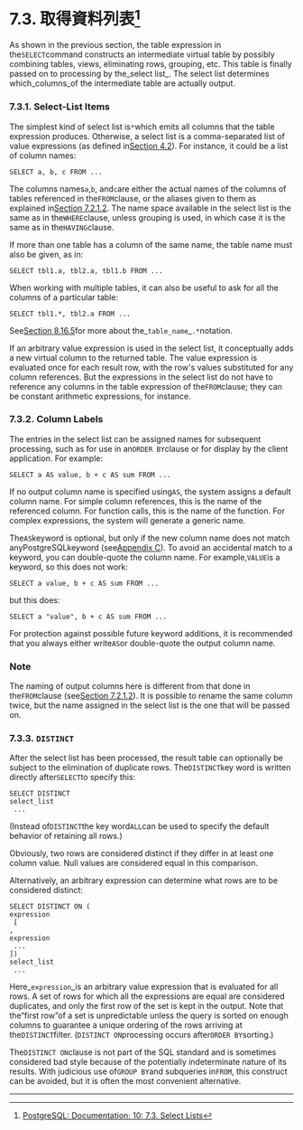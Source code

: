 # 7.3. 取得資料列表[^1]

As shown in the previous section, the table expression in the`SELECT`command constructs an intermediate virtual table by possibly combining tables, views, eliminating rows, grouping, etc. This table is finally passed on to processing by the_select list_. The select list determines which_columns_of the intermediate table are actually output.

### 7.3.1. Select-List Items



The simplest kind of select list is`*`which emits all columns that the table expression produces. Otherwise, a select list is a comma-separated list of value expressions \(as defined in[Section 4.2](https://www.postgresql.org/docs/10/static/sql-expressions.html)\). For instance, it could be a list of column names:

```
SELECT a, b, c FROM ...

```

The columns names`a`,`b`, and`c`are either the actual names of the columns of tables referenced in the`FROM`clause, or the aliases given to them as explained in[Section 7.2.1.2](https://www.postgresql.org/docs/10/static/queries-table-expressions.html#queries-table-aliases). The name space available in the select list is the same as in the`WHERE`clause, unless grouping is used, in which case it is the same as in the`HAVING`clause.

If more than one table has a column of the same name, the table name must also be given, as in:

```
SELECT tbl1.a, tbl2.a, tbl1.b FROM ...

```

When working with multiple tables, it can also be useful to ask for all the columns of a particular table:

```
SELECT tbl1.*, tbl2.a FROM ...

```

See[Section 8.16.5](https://www.postgresql.org/docs/10/static/rowtypes.html#rowtypes-usage)for more about the_`table_name`_`.*`notation.

If an arbitrary value expression is used in the select list, it conceptually adds a new virtual column to the returned table. The value expression is evaluated once for each result row, with the row's values substituted for any column references. But the expressions in the select list do not have to reference any columns in the table expression of the`FROM`clause; they can be constant arithmetic expressions, for instance.

### 7.3.2. Column Labels



The entries in the select list can be assigned names for subsequent processing, such as for use in an`ORDER BY`clause or for display by the client application. For example:

```
SELECT a AS value, b + c AS sum FROM ...

```

If no output column name is specified using`AS`, the system assigns a default column name. For simple column references, this is the name of the referenced column. For function calls, this is the name of the function. For complex expressions, the system will generate a generic name.

The`AS`keyword is optional, but only if the new column name does not match anyPostgreSQLkeyword \(see[Appendix C](https://www.postgresql.org/docs/10/static/sql-keywords-appendix.html)\). To avoid an accidental match to a keyword, you can double-quote the column name. For example,`VALUE`is a keyword, so this does not work:

```
SELECT a value, b + c AS sum FROM ...

```

but this does:

```
SELECT a "value", b + c AS sum FROM ...

```

For protection against possible future keyword additions, it is recommended that you always either write`AS`or double-quote the output column name.

### Note

The naming of output columns here is different from that done in the`FROM`clause \(see[Section 7.2.1.2](https://www.postgresql.org/docs/10/static/queries-table-expressions.html#queries-table-aliases)\). It is possible to rename the same column twice, but the name assigned in the select list is the one that will be passed on.

### 7.3.3. `DISTINCT`





After the select list has been processed, the result table can optionally be subject to the elimination of duplicate rows. The`DISTINCT`key word is written directly after`SELECT`to specify this:

```
SELECT DISTINCT 
select_list
 ...

```

\(Instead of`DISTINCT`the key word`ALL`can be used to specify the default behavior of retaining all rows.\)



Obviously, two rows are considered distinct if they differ in at least one column value. Null values are considered equal in this comparison.

Alternatively, an arbitrary expression can determine what rows are to be considered distinct:

```
SELECT DISTINCT ON (
expression
 [
, 
expression
 ...
]) 
select_list
 ...

```

Here_`expression`_is an arbitrary value expression that is evaluated for all rows. A set of rows for which all the expressions are equal are considered duplicates, and only the first row of the set is kept in the output. Note that the“first row”of a set is unpredictable unless the query is sorted on enough columns to guarantee a unique ordering of the rows arriving at the`DISTINCT`filter. \(`DISTINCT ON`processing occurs after`ORDER BY`sorting.\)

The`DISTINCT ON`clause is not part of the SQL standard and is sometimes considered bad style because of the potentially indeterminate nature of its results. With judicious use of`GROUP BY`and subqueries in`FROM`, this construct can be avoided, but it is often the most convenient alternative.

---



[^1]: [PostgreSQL: Documentation: 10: 7.3. Select Lists](https://www.postgresql.org/docs/10/static/queries-select-lists.html)

